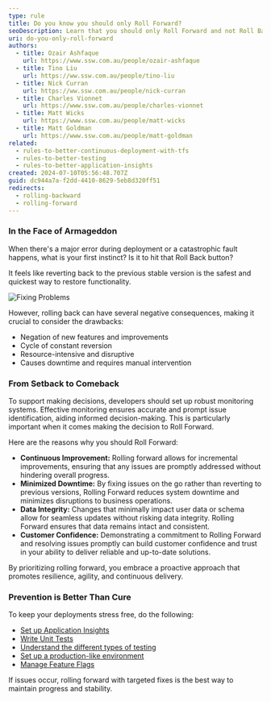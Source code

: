 ```yaml
---
type: rule
title: Do you know you should only Roll Forward?
seoDescription: Learn that you should only Roll Forward and not Roll Backward.
uri: do-you-only-roll-forward
authors:
  - title: Ozair Ashfaque
    url: https://www.ssw.com.au/people/ozair-ashfaque
  - title: Tino Liu
    url: https://ww.ssw.com.au/people/tino-liu
  - title: Nick Curran
    url: https://ww.ssw.com.au/people/nick-curran
  - title: Charles Vionnet
    url: https://www.ssw.com.au/people/charles-vionnet
  - title: Matt Wicks
    url: https://www.ssw.com.au/people/matt-wicks
  - title: Matt Goldman
    url: https://www.ssw.com.au/people/matt-goldman
related:
  - rules-to-better-continuous-deployment-with-tfs
  - rules-to-better-testing
  - rules-to-better-application-insights
created: 2024-07-10T05:56:48.707Z
guid: dc944a7a-f2dd-4410-8629-5eb8d320ff51
redirects:
  - rolling-backward
  - rolling-forward
---
```


### In the Face of Armageddon

When there's a major error during deployment or a catastrophic fault happens, what is your first instinct? Is it to hit that Roll Back button?

It feels like reverting back to the previous stable version is the safest and quickest way to restore functionality.

![Fixing Problems](https://imgs.xkcd.com/comics/fixing_problems.png)

However, rolling back can have several negative consequences, making it crucial to consider the drawbacks:

- Negation of new features and improvements
- Cycle of constant reversion
- Resource-intensive and disruptive
- Causes downtime and requires manual intervention

### From Setback to Comeback

To support making decisions, developers should set up robust monitoring systems. Effective monitoring ensures accurate and prompt issue identification, aiding informed decision-making. This is particularly important when it comes making the decision to Roll Forward.

Here are the reasons why you should Roll Forward:

- **Continuous Improvement:** Rolling forward allows for incremental improvements, ensuring that any issues are promptly addressed without hindering overall progress.
- **Minimized Downtime:** By fixing issues on the go rather than reverting to previous versions, Rolling Forward reduces system downtime and minimizes disruptions to business operations.
- **Data Integrity:** Changes that minimally impact user data or schema allow for seamless updates without risking data integrity. Rolling Forward ensures that data remains intact and consistent.
- **Customer Confidence:** Demonstrating a commitment to Rolling Forward and resolving issues promptly can build customer confidence and trust in your ability to deliver reliable and up-to-date solutions.

By prioritizing rolling forward, you embrace a proactive approach that promotes resilience, agility, and continuous delivery.

### Prevention is Better Than Cure

To keep your deployments stress free, do the following:

- [Set up Application Insights](https://www.ssw.com.au/rules/rules-to-better-application-insights/)
- [Write Unit Tests](https://www.ssw.com.au/rules/rules-to-better-unit-tests/)
- [Understand the different types of testing](https://www.ssw.com.au/rules/different-types-of-testing/)
- [Set up a production-like environment](https://www.ssw.com.au/rules/do-you-know-which-environments-you-need-to-provision-when-starting-a-new-project/)
- [Manage Feature Flags](https://learn.microsoft.com/en-us/azure/azure-app-configuration/manage-feature-flags?tabs=azure-portal)

If issues occur, rolling forward with targeted fixes is the best way to maintain progress and stability.
